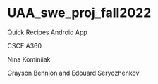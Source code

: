 # UAA_swe_proj_fall2022
Quick Recipes Android App

CSCE A360

Nina Kominiiak

Grayson Bennion and Edouard Seryozhenkov
